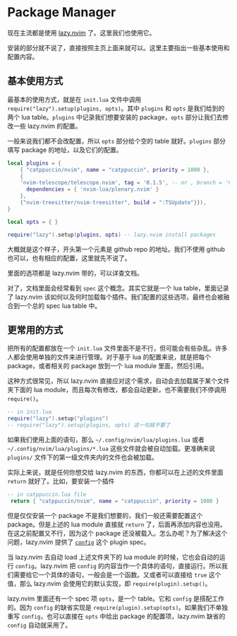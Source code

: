 # Package Manager

现在主流都是使用 [lazy.nvim](https://github.com/folke/lazy.nvim) 了。这里我们也使用它。

安装的部分就不说了，直接按照主页上面来就可以。这里主要指出一些基本使用和配置内容。

## 基本使用方式

最基本的使用方式，就是在 `init.lua` 文件中调用 `require("lazy").setup(plugins, opts)`。其中 `plugins` 和 `opts` 是我们给到的两个 lua table。`plugins` 中记录我们想要安装的 package，`opts` 部分让我们去修改一些 lazy.nvim 的配置。

一般来说我们都不会改配置，所以 `opts` 部分给个空的 table 就好。`plugins` 部分填写 package 的地址，以及它们的配置。

```lua
local plugins = {
    { "catppuccin/nvim", name = "catppuccin", priority = 1000 },
    {
    'nvim-telescope/telescope.nvim', tag = '0.1.5', -- or , branch = '0.1.x',
      dependencies = { 'nvim-lua/plenary.nvim' }
    },
    {"nvim-treesitter/nvim-treesitter", build = ":TSUpdate"}}),
}

local opts = { }

require("lazy").setup(plugins, opts) -- lazy.nvim install packages
```

大概就是这个样子，开头第一个元素是 github repo 的地址。我们不使用 github 也可以，也有相应的配置，这里就先不说了。

里面的选项都是 lazy.nvim 带的，可以详查文档。

对了，文档里面会经常看到 `spec` 这个概念。其实它就是一个 lua table，里面记录了 lazy.nvim 该如何以及何时加载每个插件。我们配置的这些选项，最终也会被融合到一个总的 spec lua table 中。

## 更常用的方式

把所有的配置都放在一个 `init.lua` 文件里面不是不行，但可能会有些杂乱。许多人都会使用单独的文件来进行管理。对于基于 lua 的配置来说，就是把每个 package，或者相关的 package 放到一个 lua module 里面，然后引用。

这种方式很常见，所以 lazy.nvim 直接应对这个需求，自动会去加载属于某个文件夹下面的 lua module，而且每次有修改，都会自动更新，也不需要我们不停调用 `require()`。

```lua
-- in init.lua
require("lazy").setup("plugins")
-- require("lazy").setup(plugins, opts) 这一句就不要了
```

如果我们使用上面的语句，那么 `~/.config/nvim/lua/plugins.lua` 或者 `~/.config/nvim/lua/plugins/*.lua` 这些文件就会被自动加载。更准确来说 `plugins/` 文件下的第一级文件夹内的文件也会被加载。

实际上来说，就是任何你想交给 lazy.nvim 的东西，你都可以在上述的文件里面 `return` 就好了。比如，要安装一个插件

```lua
-- in catppuccin.lua file
 return { "catppuccin/nvim", name = "catppuccin", priority = 1000 }
```

但是仅仅安装一个 package 不是我们想要的，我们一般还需要配置这个 package。但是上述的 lua module 直接就 `return` 了，后面再添加内容也没用。在这之前配置又不行，因为这个 package 还没被载入。怎么办呢？为了解决这个问题，lazy.nvim 提供了 [`config`](https://github.com/folke/lazy.nvim?tab=readme-ov-file#-plugin-spec) 这个 plugin spec。

当 lazy.nvim 去自动 load 上述文件夹下的 lua module 的时候，它也会自动的运行 `config`。lazy.nvim 把 `config` 的内容当作一个具体的语句，直接运行。所以我们需要给它一个具体的语句，一般会是一个函数。又或者可以直接给 `true` 这个值，那么 lazy.nvim 会使用它的默认实现，即 `require(plugin).setup()`。

lazy.nvim 里面还有一个 spec 项 `opts`，是一个 table。它和 `config` 是搭配工作的。因为 `config` 的缺省实现是 `require(plugin).setup(opts)`。如果我们不单独重写 `config`，也可以直接在 `opts` 中给出 package 的配置项，lazy.nvim 缺省的 `config` 自动就采用了。
